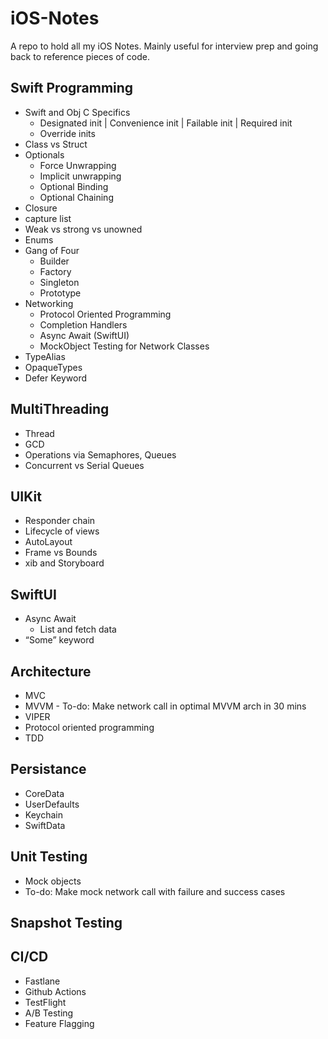 # iOS-Notes
A repo to hold all my iOS Notes. Mainly useful for interview prep and going back to reference pieces of code.

## Swift Programming
- Swift and Obj C Specifics
    - Designated init | Convenience init | Failable init | Required init
    - Override inits
- Class vs Struct
- Optionals
    - Force Unwrapping
    - Implicit unwrapping
    - Optional Binding
    - Optional Chaining
- Closure
-   capture list
- Weak vs strong vs unowned
- Enums
- Gang of Four
    - Builder
    - Factory
    - Singleton
    - Prototype
- Networking
    - Protocol Oriented Programming
    - Completion Handlers
    - Async Await (SwiftUI)
    - MockObject Testing for Network Classes
- TypeAlias
- OpaqueTypes
- Defer Keyword

## MultiThreading
- Thread
- GCD
- Operations via Semaphores, Queues
- Concurrent vs Serial Queues

## UIKit
- Responder chain
- Lifecycle of views
- AutoLayout
- Frame vs Bounds
- xib and Storyboard

## SwiftUI
- Async Await
  - List and fetch data
- “Some” keyword

## Architecture
- MVC
- MVVM - To-do: Make network call in optimal MVVM arch in 30 mins
- VIPER
- Protocol oriented programming
- TDD

## Persistance
- CoreData
- UserDefaults
- Keychain
- SwiftData

## Unit Testing
- Mock objects
- To-do: Make mock network call with failure and success cases

## Snapshot Testing

## CI/CD
- Fastlane
- Github Actions
- TestFlight
- A/B Testing
- Feature Flagging
